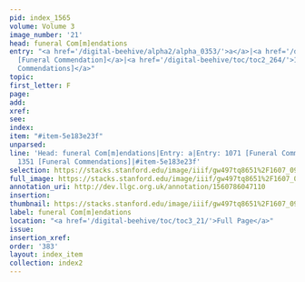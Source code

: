 ```yaml
---
pid: index_1565
volume: Volume 3
image_number: '21'
head: funeral Com[m]endations
entry: "<a href='/digital-beehive/alpha2/alpha_0353/'>a</a>|<a href='/digital-beehive/toc/toc2_208/'>1071
  [Funeral Commendation]</a>|<a href='/digital-beehive/toc/toc2_264/'>1351 [Funeral
  Commendations]</a>"
topic: 
first_letter: F
page: 
add: 
xref: 
see: 
index: 
item: "#item-5e183e23f"
unparsed: 
line: 'Head: funeral Com[m]endations|Entry: a|Entry: 1071 [Funeral Commendation]|Entry:
  1351 [Funeral Commendations]|#item-5e183e23f'
selection: https://stacks.stanford.edu/image/iiif/gw497tq8651%2F1607_0964/1567,936,792,165/full/0/default.jpg
full_image: https://stacks.stanford.edu/image/iiif/gw497tq8651%2F1607_0964/full/full/0/default.jpg
annotation_uri: http://dev.llgc.org.uk/annotation/1560786047110
insertion: 
thumbnail: https://stacks.stanford.edu/image/iiif/gw497tq8651%2F1607_0964/1567,936,792,165/150,/0/default.jpg
label: funeral Com[m]endations
location: "<a href='/digital-beehive/toc/toc3_21/'>Full Page</a>"
issue: 
insertion_xref: 
order: '383'
layout: index_item
collection: index2
---
```

